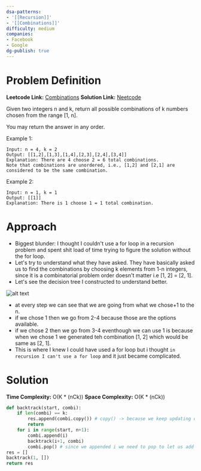 ```yaml
---
dsa-patterns: 
- '[[Recursion]]'
- '[[Combinations]]'
difficulty: medium
companies: 
- Facebook
- Google
dg-publish: true
---
```

# Problem Definition

**Leetcode Link:** [Combinations](https://leetcode.com/problems/combinations/submissions/1378364251/)
**Solution Link:** [Neetcode](https://www.youtube.com/watch?v=q0s6m7AiM7o)

Given two integers n and k, return all possible combinations of k numbers chosen from the range [1, n].

You may return the answer in any order.

Example 1:
```
Input: n = 4, k = 2
Output: [[1,2],[1,3],[1,4],[2,3],[2,4],[3,4]]
Explanation: There are 4 choose 2 = 6 total combinations.
Note that combinations are unordered, i.e., [1,2] and [2,1] are considered to be the same combination.
```

Example 2:
```
Input: n = 1, k = 1
Output: [[1]]
Explanation: There is 1 choose 1 = 1 total combination.
```

# Approach

- Biggest blunder: I thought I couldn't use a for loop in a recursion problem and spent shit load of time trying to figure the solution without the for loop.
- Let's try to understand what they have asked. They have basically asked us to find the combinations by choosing k elements from 1-n integers, since it is a combinatorial problem order doesn't matter i.e [1, 2] = [2, 1].
- Let's see the decision tree I constructed to understand better.

![alt text](DSA-Problems/Recursion/Medium/image-2.png)

- at every step we can see that we are going from what we chose+1 to the n.
- if we chose 1 then we go from 2-4 because those are the options available.
- if we chose 2 then we go from 3-4 eventhough we can use 1 is because when we chose 1 we generated teh combination [1, 2] which would be same as [2, 1].
- This is where I knew I could have used a for loop but i thought `in recursion I can't use a for loop` and it just became complicated.

# Solution

**Time Complexity:** O(K * (nCk))
**Space Complexity:** O(K * (nCk))

```python
def backtrack(start, combi):
    if len(combi) == k:
        res.append(combi.copy()) # copy() -> because we keep updating combi in the function we don't want it to update in `res`.
        return 
    for i in range(start, n+1):
        combi.append(i)
        backtrack(i+1, combi)
        combi.pop() # since we appended i we need to pop to let us add a new combi
res = []
backtrack(1, [])
return res
```
